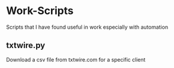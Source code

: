 # Work-Scripts
Scripts that I have found useful in work especially with automation


## txtwire.py

Download a csv file from txtwire.com for a specific client


